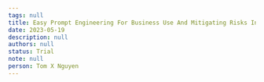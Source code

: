 ```yaml
---
tags: null
title: Easy Prompt Engineering For Business Use And Mitigating Risks In Llms
date: 2023-05-19
description: null
authors: null
status: Trial
note: null
person: Tom X Nguyen
---
```


